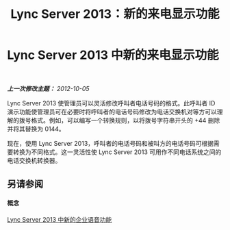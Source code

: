 ﻿---
title: Lync Server 2013：新的来电显示功能
TOCTitle: 新的来电显示功能
ms:assetid: 1529a207-cba0-4051-870a-f89606b0f3fd
ms:mtpsurl: https://technet.microsoft.com/zh-cn/library/JJ687974(v=OCS.15)
ms:contentKeyID: 49888309
ms.date: 05/19/2016
mtps_version: v=OCS.15
ms.translationtype: HT
---

# Lync Server 2013 中新的来电显示功能

 

_**上一次修改主题：** 2012-10-05_

Lync Server 2013 使管理员可以灵活修改呼叫者电话号码的格式。此呼叫者 ID 演示功能使管理员可在必要时将呼叫者的电话号码修改为电话交换机对等方可以理解的拨号格式。例如，可以编写一个转换规则，以将拨号字符串开头的 +44 删除并将其替换为 0144。

现在，使用 Lync Server 2013，呼叫者的电话号码和被叫方的电话号码可根据需要转换为不同格式。这一灵活性使 Lync Server 2013 可用作不同电话系统之间的电话交换机转换器。

## 另请参阅

#### 概念

[Lync Server 2013 中新的企业语音功能](lync-server-2013-new-enterprise-voice-features.md)

